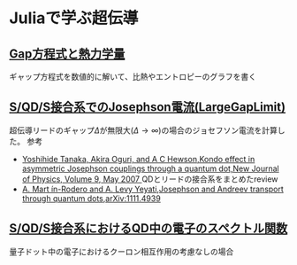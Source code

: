 # Juliaで学ぶ超伝導
## [Gap方程式と熱力学量](https://github.com/hs075/superconductor/blob/master/GapEquation_S_C.ipynb)
ギャップ方程式を数値的に解いて、比熱やエントロピーのグラフを書く
## [S/QD/S接合系でのJosephson電流(LargeGapLimit)](https://github.com/hs075/superconductor/blob/master/LargeGapLimit_AtS-QD-S.ipynb)
超伝導リードのギャップ$\Delta$が無限大($\Delta\to \infty$)の場合のジョセフソン電流を計算した。
参考
* [Yoshihide Tanaka, Akira Oguri, and A C Hewson,Kondo effect in asymmetric Josephson couplings through a quantum dot,New Journal of Physics, Volume 9, May 2007 ](https://iopscience.iop.org/article/10.1088/1367-2630/9/5/115)
QDとリードの接合系をまとめたreview
* [A. Mart ́ın-Rodero and A. Levy Yeyati,Josephson and Andreev transport through quantum dots,arXiv:1111.4939](https://arxiv.org/abs/1111.4939)
## [S/QD/S接合系におけるQD中の電子のスペクトル関数](https://github.com/hs075/superconductor/blob/master/DOM_AtS-dot-S.ipynb)
量子ドット中の電子におけるクーロン相互作用の考慮なしの場合
